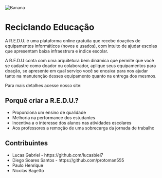 <img src="https://github.com/lucasbiel7/reciclando-educacao/blob/master/R.E.D.U..jpeg?raw=true" alt="Banana" />
<h1>Reciclando Educação</h1>
<p>A R.E.D.U. é uma plataforma online gratuita que recebe doações de equipamentos informáticos (novos e usados), com intuito de ajudar 
escolas que apresentam baixa infraestrura e índice escolar.</p>
<p>A R.E.D.U conta com uma arquitetura bem dinâmica que permite que você se cadastre como doador ou colaborador, aplique seus equipamentos
para doação, se apresente em qual serviço você se encaixa para nos ajudar tanto na manutenção desses equipamento quanto na entrega dos mesmos.</p>
<p>Para mais detalhes acesse nosso site:
<h2>Porquê criar a R.E.D.U.?</h2>
<ul>
  <li>Proporciona um ensino de qualidade</li>
  <li>Melhoria na performance dos estudantes</li>
  <li>Incentiva a o interesse dos alunos nas atividades escolares</li>
  <li>Aos professores a remoção de uma sobrecarga da jornada de trabalho</li>
</ul>
<h2>Contribuintes</h2>
<ul>
  <li>Lucas Gabriel - https://github.com/lucasbiel7</li>
  <li>Diego Soares Santos - https://github.com/protoman555</li>
  <li>Paulo Henrique</li>
  <li>Nicolas Bagetto</li>
</ul>
